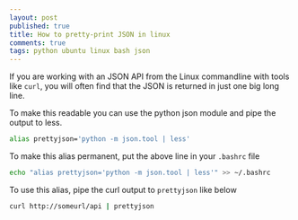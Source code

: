 ```yaml
---
layout: post
published: true
title: How to pretty-print JSON in linux
comments: true
tags: python ubuntu linux bash json
---
```


If you are working with an JSON API from the Linux commandline with tools like `curl`, you will often find that the JSON is returned in just one big long line.

To make this readable you can use the python json module and pipe the output to less.

``` bash
alias prettyjson='python -m json.tool | less'
```

To make this alias permanent, put the above line in your `.bashrc` file

``` bash
echo "alias prettyjson='python -m json.tool | less'" >> ~/.bashrc
```

To use this alias, pipe the curl output to `prettyjson` like below

``` bash
curl http://someurl/api | prettyjson
```

